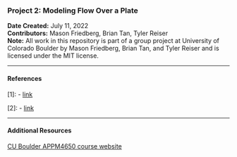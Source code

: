 ### Project 2: Modeling Flow Over a Plate
**Date Created:** July 11, 2022  
**Contributors:** Mason Friedberg, Brian Tan, Tyler Reiser     
**Note:** All work in this repository is part of a group project at University of Colorado Boulder by Mason Friedberg, Brian Tan, and Tyler Reiser and is licensed under the MIT license.

---

#### References

[1]: - [link](https://github.com/)

[2]: - [link](https://github.com/)

---
#### Additional Resources
[CU Boulder APPM4650 course website](https://spot.colorado.edu/~adam/4650_2022Sum/index.html)   

